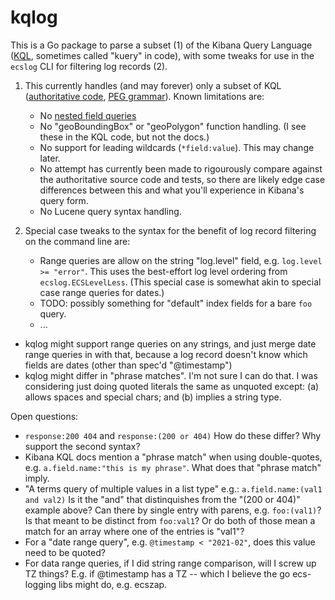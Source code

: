 # kqlog

This is a Go package to parse a subset (1) of the Kibana Query Language
([KQL](https://www.elastic.co/guide/en/kibana/current/kuery-query.html),
sometimes called "kuery" in code), with some tweaks for use in the
`ecslog` CLI for filtering log records (2).

1. This currently handles (and may forever) only a subset of KQL
   ([authoritative code](https://github.com/elastic/kibana/tree/master/src/plugins/data/common/es_query/kuery/),
   [PEG grammar](https://github.com/elastic/kibana/blob/master/src/plugins/data/common/es_query/kuery/ast/kuery.peg)).
   Known limitations are:
   - No [nested field queries](https://www.elastic.co/guide/en/kibana/current/kuery-query.html#_nested_field_queries)
   - No "geoBoundingBox" or "geoPolygon" function handling. (I see these
     in the KQL code, but not the docs.)
   - No support for leading wildcards (`*field:value`). This may change later.
   - No attempt has currently been made to rigourously compare against the
     authoritative source code and tests, so there are likely edge case
     differences between this and what you'll experience in Kibana's
     query form.
   - No Lucene query syntax handling.

2. Special case tweaks to the syntax for the benefit of log record filtering
   on the command line are:
   - Range queries are allow on the string "log.level" field, e.g.
     `log.level >= "error"`. This uses the best-effort log level ordering
     from `ecslog.ECSLevelLess`. (This special case is somewhat akin to special
     case range queries for dates.)
   - TODO: possibly something for "default" index fields for a bare `foo` query.
   - ...
  - kqlog might support range queries on any strings, and just merge date
    range queries in with that, because a log record doesn't know which
    fields are dates (other than spec'd "@timestamp")
  - kqlog might differ in "phrase matches". I'm not sure I can do that. I was
    considering just doing quoted literals the same as unquoted except: (a)
    allows spaces and special chars; and (b) implies a string type.

Open questions:

- `response:200 404` and `response:(200 or 404)`
  How do these differ? Why support the second syntax?
- Kibana KQL docs mention a "phrase match" when using double-quotes, e.g.
  `a.field.name:"this is my phrase"`. What does that "phrase match" imply.
- "A terms query of multiple values in a list type" e.g.: `a.field.name:(val1 and val2)`
  Is it the "and" that distinquishes from the "(200 or 404)" example above?
  Can there by single entry with parens, e.g. `foo:(val1)`?
  Is that meant to be distinct from `foo:val1`? Or do both of those mean a
  match for an array where one of the entries is "val1"?
- For a "date range query", e.g. `@timestamp < "2021-02"`, does this value need
  to be quoted?
- For data range queries, if I did string range comparison, will I screw up
  TZ things? E.g. if @timestamp has a TZ -- which I believe the go ecs-logging
  libs might do, e.g. ecszap.
